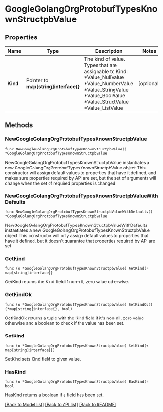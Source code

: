 # GoogleGolangOrgProtobufTypesKnownStructpbValue

## Properties

Name | Type | Description | Notes
------------ | ------------- | ------------- | -------------
**Kind** | Pointer to **map[string]interface{}** | The kind of value.  Types that are assignable to Kind:   *Value_NullValue  *Value_NumberValue  *Value_StringValue  *Value_BoolValue  *Value_StructValue  *Value_ListValue | [optional] 

## Methods

### NewGoogleGolangOrgProtobufTypesKnownStructpbValue

`func NewGoogleGolangOrgProtobufTypesKnownStructpbValue() *GoogleGolangOrgProtobufTypesKnownStructpbValue`

NewGoogleGolangOrgProtobufTypesKnownStructpbValue instantiates a new GoogleGolangOrgProtobufTypesKnownStructpbValue object
This constructor will assign default values to properties that have it defined,
and makes sure properties required by API are set, but the set of arguments
will change when the set of required properties is changed

### NewGoogleGolangOrgProtobufTypesKnownStructpbValueWithDefaults

`func NewGoogleGolangOrgProtobufTypesKnownStructpbValueWithDefaults() *GoogleGolangOrgProtobufTypesKnownStructpbValue`

NewGoogleGolangOrgProtobufTypesKnownStructpbValueWithDefaults instantiates a new GoogleGolangOrgProtobufTypesKnownStructpbValue object
This constructor will only assign default values to properties that have it defined,
but it doesn't guarantee that properties required by API are set

### GetKind

`func (o *GoogleGolangOrgProtobufTypesKnownStructpbValue) GetKind() map[string]interface{}`

GetKind returns the Kind field if non-nil, zero value otherwise.

### GetKindOk

`func (o *GoogleGolangOrgProtobufTypesKnownStructpbValue) GetKindOk() (*map[string]interface{}, bool)`

GetKindOk returns a tuple with the Kind field if it's non-nil, zero value otherwise
and a boolean to check if the value has been set.

### SetKind

`func (o *GoogleGolangOrgProtobufTypesKnownStructpbValue) SetKind(v map[string]interface{})`

SetKind sets Kind field to given value.

### HasKind

`func (o *GoogleGolangOrgProtobufTypesKnownStructpbValue) HasKind() bool`

HasKind returns a boolean if a field has been set.


[[Back to Model list]](../README.md#documentation-for-models) [[Back to API list]](../README.md#documentation-for-api-endpoints) [[Back to README]](../README.md)


